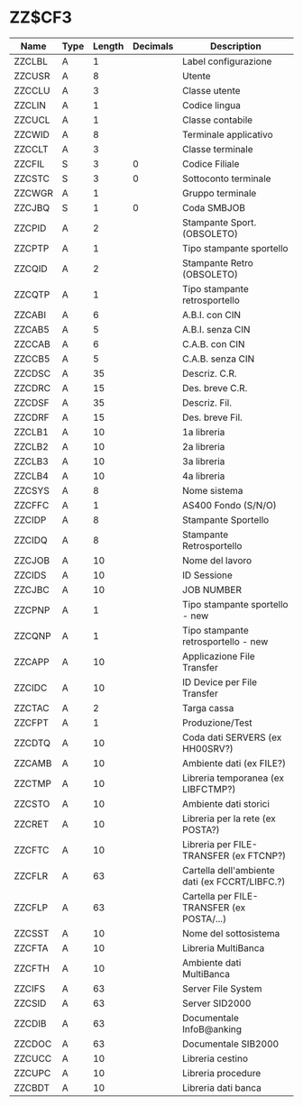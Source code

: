 # ZZ$CF3

| Name | Type | Length | Decimals | Description |
| ---- | ---- | ------ | -------- | ----------- |
| ZZCLBL | A | 1 |  | Label configurazione |
| ZZCUSR | A | 8 |  | Utente |
| ZZCCLU | A | 3 |  | Classe utente |
| ZZCLIN | A | 1 |  | Codice lingua |
| ZZCUCL | A | 1 |  | Classe contabile |
| ZZCWID | A | 8 |  | Terminale applicativo |
| ZZCCLT | A | 3 |  | Classe terminale |
| ZZCFIL | S | 3 | 0 | Codice Filiale |
| ZZCSTC | S | 3 | 0 | Sottoconto terminale |
| ZZCWGR | A | 1 |  | Gruppo terminale |
| ZZCJBQ | S | 1 | 0 | Coda SMBJOB |
| ZZCPID | A | 2 |  | Stampante Sport.(OBSOLETO) |
| ZZCPTP | A | 1 |  | Tipo stampante sportello |
| ZZCQID | A | 2 |  | Stampante Retro (OBSOLETO) |
| ZZCQTP | A | 1 |  | Tipo stampante retrosportello |
| ZZCABI | A | 6 |  | A.B.I. con CIN |
| ZZCAB5 | A | 5 |  | A.B.I. senza CIN |
| ZZCCAB | A | 6 |  | C.A.B. con CIN |
| ZZCCB5 | A | 5 |  | C.A.B. senza CIN |
| ZZCDSC | A | 35 |  | Descriz. C.R. |
| ZZCDRC | A | 15 |  | Des. breve C.R. |
| ZZCDSF | A | 35 |  | Descriz. Fil. |
| ZZCDRF | A | 15 |  | Des. breve Fil. |
| ZZCLB1 | A | 10 |  | 1a libreria |
| ZZCLB2 | A | 10 |  | 2a libreria |
| ZZCLB3 | A | 10 |  | 3a libreria |
| ZZCLB4 | A | 10 |  | 4a libreria |
| ZZCSYS | A | 8 |  | Nome sistema |
| ZZCFFC | A | 1 |  | AS400 Fondo (S/N/O) |
| ZZCIDP | A | 8 |  | Stampante Sportello |
| ZZCIDQ | A | 8 |  | Stampante Retrosportello |
| ZZCJOB | A | 10 |  | Nome del lavoro |
| ZZCIDS | A | 10 |  | ID Sessione |
| ZZCJBC | A | 10 |  | JOB NUMBER |
| ZZCPNP | A | 1 |  | Tipo stampante sportello - new |
| ZZCQNP | A | 1 |  | Tipo stampante retrosportello - new |
| ZZCAPP | A | 10 |  | Applicazione File  Transfer |
| ZZCIDC | A | 10 |  | ID Device per File  Transfer |
| ZZCTAC | A | 2 |  | Targa cassa |
| ZZCFPT | A | 1 |  | Produzione/Test |
| ZZCDTQ | A | 10 |  | Coda dati SERVERS            (ex HH00SRV?) |
| ZZCAMB | A | 10 |  | Ambiente dati                (ex FILE?) |
| ZZCTMP | A | 10 |  | Libreria temporanea          (ex LIBFCTMP?) |
| ZZCSTO | A | 10 |  | Ambiente dati storici |
| ZZCRET | A | 10 |  | Libreria per la rete         (ex POSTA?) |
| ZZCFTC | A | 10 |  | Libreria per FILE-TRANSFER   (ex FTCNP?) |
| ZZCFLR | A | 63 |  | Cartella dell'ambiente dati  (ex FCCRT/LIBFC.?) |
| ZZCFLP | A | 63 |  | Cartella per FILE-TRANSFER   (ex POSTA/...) |
| ZZCSST | A | 10 |  | Nome del sottosistema |
| ZZCFTA | A | 10 |  | Libreria MultiBanca |
| ZZCFTH | A | 10 |  | Ambiente dati MultiBanca |
| ZZCIFS | A | 63 |  | Server File System |
| ZZCSID | A | 63 |  | Server SID2000 |
| ZZCDIB | A | 63 |  | Documentale InfoB@anking |
| ZZCDOC | A | 63 |  | Documentale SIB2000 |
| ZZCUCC | A | 10 |  | Libreria cestino |
| ZZCUPC | A | 10 |  | Libreria procedure |
| ZZCBDT | A | 10 |  | Libreria dati banca |
